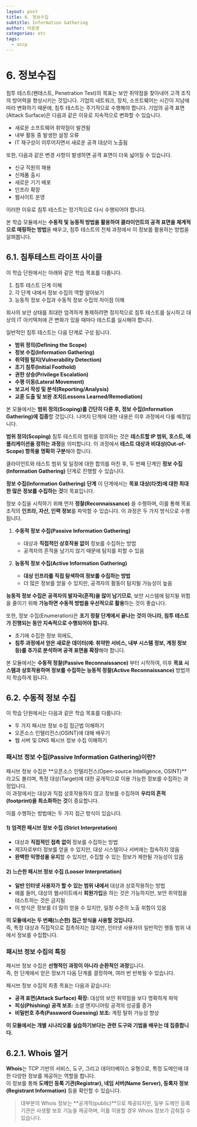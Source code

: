 ```yaml
---
layout: post
title: 6. 정보수집
subtitle: Information Gathering
author: 마준영
categories: etc
tags:
  - oscp
---
```

# 6. 정보수집

침투 테스트(펜테스트, Penetration Test)의 목표는 보안 취약점을 찾아내어 고객 조직의 방어력을 향상시키는 것입니다. 기업의 네트워크, 장치, 소프트웨어는 시간이 지남에 따라 변화하기 때문에, 침투 테스트는 주기적으로 수행해야 합니다. 기업의 공격 표면(Attack Surface)은 다음과 같은 이유로 지속적으로 변화할 수 있습니다.

- 새로운 소프트웨어 취약점이 발견됨
- 내부 활동 중 발생한 설정 오류
- IT 재구성이 이루어지면서 새로운 공격 대상이 노출됨

또한, 다음과 같은 변경 사항이 발생하면 공격 표면이 더욱 넓어질 수 있습니다.

- 신규 직원의 채용
- 신제품 출시
- 새로운 기기 배포
- 인프라 확장
- 웹사이트 운영

이러한 이유로 침투 테스트는 정기적으로 다시 수행되어야 합니다.

본 학습 모듈에서는 **수동적 및 능동적 방법을 활용하여 클라이언트의 공격 표면을 체계적으로 매핑하는 방법**을 배우고, 침투 테스트의 전체 과정에서 이 정보를 활용하는 방법을 살펴봅니다.

## 6.1. 침투테스트 라이프 사이클
이 학습 단원에서는 아래와 같은 학습 목표를 다룹니다.

1. 침투 테스트 단계 이해
2. 각 단계 내에서 정보 수집의 역할 알아보기
3. 능동적 정보 수집과 수동적 정보 수집의 차이점 이해

회사의 보안 상태를 최대한 엄격하게 통제하려면 정지적으로 침투 테스트를 실시하고 대상의 IT 아키텍처에 큰 변화가 있을 때마다 테스트를 실시해야 합니다.

일반적인 침투 테스트는 다음 단계로 구성 됩니다.

- **범위 정의(Defining the Scope)**
- **정보 수집(Information Gathering)**
- **취약점 탐지(Vulnerability Detection)**
- **초기 침투(Initial Foothold)**
- **권한 상승(Privilege Escalation)**
- **수평 이동(Lateral Movement)**
- **보고서 작성 및 분석(Reporting/Analysis)**
- **교훈 도출 및 보완 조치(Lessons Learned/Remediation)**

본 모듈에서는 **범위 정의(Scoping)를 간단히 다룬 후, 정보 수집(Information Gathering)에 집중**할 것입니다. 나머지 단계에 대한 내용은 이후 과정에서 다룰 예정입니다.

**범위 정의(Scoping)**
침투 테스트의 범위를 정의하는 것은 **테스트할 IP 범위, 호스트, 애플리케이션을 정하는 과정**을 의미합니다. 이 과정에서 **테스트 대상과 비대상(Out-of-Scope) 항목을 명확히 구분**해야 합니다.

클라이언트와 테스트 범위 및 일정에 대한 합의를 마친 후, 두 번째 단계인 **정보 수집(Information Gathering)** 단계로 진행할 수 있습니다.

**정보 수집(Information Gathering) 단계**
이 단계에서는 **목표 대상(타겟)에 대한 최대한 많은 정보를 수집하는 것**이 목표입니다.

정보 수집을 시작하기 위해 먼저 **정찰(Reconnaissance)** 을 수행하며, 이를 통해 목표 조직의 **인프라, 자산, 인력 정보**를 파악할 수 있습니다. 이 과정은 두 가지 방식으로 수행됩니다.

1. **수동적 정보 수집(Passive Information Gathering)**
    
    - 대상과 **직접적인 상호작용 없이** 정보를 수집하는 방법
    - 공격자의 흔적을 남기지 않기 때문에 탐지를 피할 수 있음
2. **능동적 정보 수집(Active Information Gathering)**
    
    - **대상 인프라를 직접 탐색하여 정보를 수집하는 방법**
    - 더 많은 정보를 얻을 수 있지만, 공격자의 활동이 탐지될 가능성이 높음

**능동적 정보 수집은 공격자의 발자국(흔적)을 많이 남기므로**, 보안 시스템에 탐지될 위험을 줄이기 위해 **가능하면 수동적 방법을 우선적으로 활용**하는 것이 좋습니다.

또한, 정보 수집(Enumeration)은 **초기 정찰 단계에서 끝나는 것이 아니라, 침투 테스트가 진행되는 동안 지속적으로 수행되어야 합니다.**

- 초기에 수집한 정보 외에도,
- **침투 과정에서 얻은 새로운 데이터(예: 취약한 서비스, 내부 시스템 정보, 계정 정보 등)를 추가로 분석하며 공격 표면을 확장**해야 합니다.

본 모듈에서는 **수동적 정찰(Passive Reconnaissance)** 부터 시작하여, 이후 **목표 시스템과 상호작용하며 정보를 수집하는 능동적 정찰(Active Reconnaissance)** 방법까지 학습하게 됩니다.

## 6.2. 수동적 정보 수집

이 학습 단원에서는 다음과 같은 학습 목표를 다룹니다:

- 두 가지 패시브 정보 수집 접근법 이해하기
- 오픈소스 인텔리전스(OSINT)에 대해 배우기
- 웹 서버 및 DNS 패시브 정보 수집 이해하기
### **패시브 정보 수집(Passive Information Gathering)이란?**

패시브 정보 수집은 **오픈소스 인텔리전스(Open-source Intelligence, OSINT)**라고도 불리며, 특정 대상(Target)에 대한 공개적으로 이용 가능한 정보를 수집하는 과정입니다.  
이 과정에서는 대상과 직접 상호작용하지 않고 정보를 수집하여 **우리의 흔적(footprint)을 최소화하는 것**이 중요합니다.

이를 수행하는 방법에는 두 가지 접근 방식이 있습니다.

#### **1) 엄격한 패시브 정보 수집 (Strict Interpretation)**

- 대상과 **직접적인 접촉 없이** 정보를 수집하는 방법
- 제3자로부터 정보를 얻을 수 있지만, 대상 시스템이나 서버에는 접속하지 않음
- **완벽한 익명성을 유지**할 수 있지만, 수집할 수 있는 정보가 제한될 가능성이 있음

#### **2) 느슨한 패시브 정보 수집 (Looser Interpretation)**

- **일반 인터넷 사용자가 할 수 있는 범위 내에서** 대상과 상호작용하는 방법
- 예를 들어, 대상의 웹사이트에서 **회원가입**을 하는 것은 가능하지만, 보안 취약점을 테스트하는 것은 금지됨
- 이 방식은 정보를 더 많이 얻을 수 있지만, 일정 수준의 노출 위험이 있음

**이 모듈에서는 두 번째(느슨한) 접근 방식을 사용할 것입니다.**  
즉, 특정 대상과 직접적으로 접촉하지는 않지만, 인터넷 사용자의 일반적인 행동 범위 내에서 정보를 수집합니다.

### **패시브 정보 수집의 특징**

패시브 정보 수집은 **선형적인 과정이 아니라 순환적인 과정**입니다.  
즉, 한 단계에서 얻은 정보가 다음 단계를 결정하며, 여러 번 반복될 수 있습니다.

패시브 정보 수집의 최종 목표는 다음과 같습니다:

- **공격 표면(Attack Surface) 확장:** 대상의 보안 취약점을 보다 명확하게 파악
- **피싱(Phishing) 공격 보조:** 소셜 엔지니어링 공격의 성공률 증가
- **비밀번호 추측(Password Guessing) 보조:** 계정 탈취 가능성 향상

**이 모듈에서는 개별 시나리오를 실습하기보다는 관련 도구와 기법을 배우는 데 집중합니다.**

## 6.2.1. Whois 열거

**Whois**는 TCP 기반의 서비스, 도구, 그리고 데이터베이스 유형으로, 특정 도메인에 대한 다양한 정보를 제공하는 역할을 합니다.  
이 정보를 통해 **도메인 등록 기관(Registrar), 네임 서버(Name Server), 등록자 정보(Registrant Information)** 등을 확인할 수 있습니다.

> 대부분의 Whois 정보는 **공개적(public)**으로 제공되지만, 일부 도메인 등록 기관은 사생활 보호 기능을 제공하며, 이를 이용할 경우 Whois 정보가 감춰질 수 있습니다.

```bash
```


